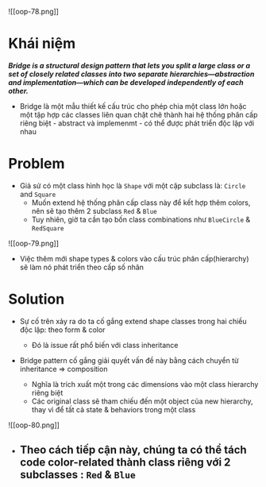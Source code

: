 ![[oop-78.png]]

# Khái niệm

***Bridge is a structural design pattern that lets you split a large class or a set of closely related classes into two separate hierarchies—abstraction and implementation—which can be developed independently of each other.***

- Bridge là một mẫu thiết kế cấu trúc cho phép chia một class lớn hoặc một tập hợp các classes liên quan chặt chẽ thành hai hệ thống phân cấp riêng biệt - abstract và implemenmt  - có thể được phát triển độc lập với nhau

# Problem

- Giả sử có một class hình học là `Shape` với một cặp subclass là: `Circle` and `Square`
	- Muốn extend hệ thống phân cấp class này để kết hợp thêm colors, nên sẽ tạo thêm 2 subclass `Red` & `Blue`
	- Tuy nhiên, giờ ta cần tạo bốn class combinations như `BlueCircle` & `RedSquare`

![[oop-79.png]]


- Việc thêm mới shape types & colors vào cấu trúc phân cấp(hierarchy) sẽ làm nó phát triển theo cấp số nhân

# Solution

- Sự cố trên xảy ra do ta cố gắng extend shape classes trong hai chiều độc lập: theo form & color 
	- Đó là issue rất phổ biến với class inheritance
	
- Bridge pattern cố gắng giải quyết vấn đề này bằng cách chuyển từ inheritance => composition
	- Nghĩa là trích xuất một trong các dimensions vào một class hierarchy riêng biệt
	- Các original class sẽ tham chiếu đến một object của new hierarchy, thay vì để tất cả state & behaviors trong một class

![[oop-80.png]]


- Theo cách tiếp cận này, chúng ta có thể tách code color-related thành class riêng với 2 subclasses : `Red` & `Blue`
	- 

